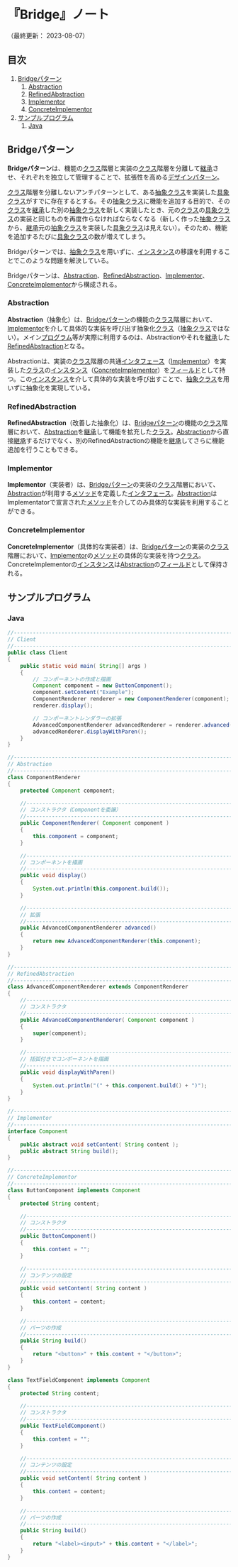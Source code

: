 # 『Bridge』ノート

（最終更新： 2023-08-07）


## 目次

1. [Bridgeパターン](#bridgeパターン)
	1. [Abstraction](#abstraction)
	1. [RefinedAbstraction](#refinedabstraction)
	1. [Implementor](#implementor)
	1. [ConcreteImplementor](#concreteimplementor)
1. [サンプルプログラム](#サンプルプログラム)
	1. [Java](#java)


## Bridgeパターン

**Bridgeパターン**は、機能の[クラス](../../../../programming/_/chapters/object_oriented.md#クラス)階層と実装の[クラス](../../../../programming/_/chapters/object_oriented.md#クラス)階層を分離して[継承](../../../../programming/_/chapters/object_oriented.md#継承)させ、それぞれを独立して管理することで、拡張性を高める[デザインパターン](./design_pattern.md#デザインパターン)。

[クラス](../../../../programming/_/chapters/object_oriented.md#クラス)階層を分離しないアンチパターンとして、ある[抽象クラス](../../../../programming/_/chapters/object_oriented.md#抽象クラス)を実装した[具象クラス](../../../../programming/_/chapters/object_oriented.md#具象クラス)がすでに存在するとする。その[抽象クラス](../../../../programming/_/chapters/object_oriented.md#抽象クラス)に機能を追加する目的で、その[クラス](../../../../programming/_/chapters/object_oriented.md#クラス)を[継承](../../../../programming/_/chapters/object_oriented.md#継承)した別の[抽象クラス](../../../../programming/_/chapters/object_oriented.md#抽象クラス)を新しく実装したとき、元の[クラス](../../../../programming/_/chapters/object_oriented.md#クラス)の[具象クラス](../../../../programming/_/chapters/object_oriented.md#具象クラス)の実装と同じものを再度作らなければならなくなる（新しく作った[抽象クラス](../../../../programming/_/chapters/object_oriented.md#抽象クラス)から、[継承](../../../../programming/_/chapters/object_oriented.md#継承)元の[抽象クラス](../../../../programming/_/chapters/object_oriented.md#抽象クラス)を実装した[具象クラス](../../../../programming/_/chapters/object_oriented.md#具象クラス)は見えない）。そのため、機能を追加するたびに[具象クラス](../../../../programming/_/chapters/object_oriented.md#具象クラス)の数が増えてしまう。

Bridgeパターンでは、[抽象クラス](../../../../programming/_/chapters/object_oriented.md#抽象クラス)を用いずに、[インスタンス](../../../../programming/_/chapters/object_oriented.md#インスタンス)の移譲を利用することでこのような問題を解決している。

Bridgeパターンは、[Abstraction](#abstraction)、[RefinedAbstraction](#refinedabstraction)、[Implementor](#implementor)、[ConcreteImplementor](#concreteimplementor)から構成される。

### Abstraction

**Abstraction**（抽象化）は、[Bridgeパターン](#bridgeパターン)の機能の[クラス](../../../../programming/_/chapters/object_oriented.md#クラス)階層において、[Implementor](#implementor)を介して具体的な実装を呼び出す抽象化[クラス](../../../../programming/_/chapters/object_oriented.md#クラス)（[抽象クラス](../../../../programming/_/chapters/object_oriented.md#抽象クラス)ではない）。メイン[プログラム](../../../../programming/_/chapters/programming.md#プログラム)等が実際に利用するのは、Abstractionやそれを[継承](../../../../programming/_/chapters/object_oriented.md#継承)した[RefinedAbstraction](#refinedabstraction)となる。

Abstractionは、実装の[クラス](../../../../programming/_/chapters/object_oriented.md#クラス)階層の共通[インタフェース](../../../../programming/_/chapters/object_oriented.md#インタフェース)（[Implementor](#implementor)）を実装した[クラス](../../../../programming/_/chapters/object_oriented.md#クラス)の[インスタンス](../../../../programming/_/chapters/object_oriented.md#インスタンス)（[ConcreteImplementor](#concreteimplementor)）を[フィールド](../../../../programming/_/chapters/object_oriented.md#プロパティ)として持つ。この[インスタンス](../../../../programming/_/chapters/object_oriented.md#インスタンス)を介して具体的な実装を呼び出すことで、[抽象クラス](../../../../programming/_/chapters/object_oriented.md#抽象クラス)を用いずに抽象化を実現している。

### RefinedAbstraction

**RefinedAbstraction**（改善した抽象化）は、[Bridgeパターン](#bridgeパターン)の機能の[クラス](../../../../programming/_/chapters/object_oriented.md#クラス)階層において、[Abstraction](#abstraction)を[継承](../../../../programming/_/chapters/object_oriented.md#継承)して機能を拡充した[クラス](../../../../programming/_/chapters/object_oriented.md#クラス)。[Abstraction](#abstraction)から直接[継承](../../../../programming/_/chapters/object_oriented.md#継承)するだけでなく、別のRefinedAbstractionの機能を[継承](../../../../programming/_/chapters/object_oriented.md#継承)してさらに機能追加を行うこともできる。

### Implementor

**Implementor**（実装者）は、[Bridgeパターン](#bridgeパターン)の実装の[クラス](../../../../programming/_/chapters/object_oriented.md#クラス)階層において、[Abstraction](#abstraction)が利用する[メソッド](../../../../programming/_/chapters/object_oriented.md#メソッド)を定義した[インタフェース](../../../../programming/_/chapters/object_oriented.md#インタフェース)。[Abstraction](#abstraction)はImplementatorで宣言された[メソッド](../../../../programming/_/chapters/object_oriented.md#メソッド)を介してのみ具体的な実装を利用することができる。

### ConcreteImplementor

**ConcreteImplementor**（具体的な実装者）は、[Bridgeパターン](#bridgeパターン)の実装の[クラス](../../../../programming/_/chapters/object_oriented.md#クラス)階層において、[Implementor](#implementor)の[メソッド](../../../../programming/_/chapters/object_oriented.md#メソッド)の具体的な実装を持つ[クラス](../../../../programming/_/chapters/object_oriented.md#クラス)。ConcreteImplementorの[インスタンス](../../../../programming/_/chapters/object_oriented.md#インスタンス)は[Abstraction](#abstraction)の[フィールド](../../../../programming/_/chapters/object_oriented.md#フィールド)として保持される。


## サンプルプログラム

### Java

```java
//------------------------------------------------------------------------------
// Client
//------------------------------------------------------------------------------
public class Client
{
    public static void main( String[] args )
    {
        // コンポーネントの作成と描画
        Component component = new ButtonComponent();
        component.setContent("Example");
        ComponentRenderer renderer = new ComponentRenderer(component);
        renderer.display();

        // コンポーネントレンダラーの拡張
        AdvancedComponentRenderer advancedRenderer = renderer.advanced();
        advancedRenderer.displayWithParen();
    }
}

//------------------------------------------------------------------------------
// Abstraction
//------------------------------------------------------------------------------
class ComponentRenderer
{
    protected Component component;

    //--------------------------------------------------------------------------
    // コンストラクタ（Componentを委譲）
    //--------------------------------------------------------------------------
    public ComponentRenderer( Component component )
    {
        this.component = component;
    }

    //--------------------------------------------------------------------------
    // コンポーネントを描画
    //--------------------------------------------------------------------------
    public void display()
    {
        System.out.println(this.component.build());
    }

    //--------------------------------------------------------------------------
    // 拡張
    //--------------------------------------------------------------------------
    public AdvancedComponentRenderer advanced()
    {
        return new AdvancedComponentRenderer(this.component);
    }
}

//------------------------------------------------------------------------------
// RefinedAbstraction
//------------------------------------------------------------------------------
class AdvancedComponentRenderer extends ComponentRenderer
{
    //--------------------------------------------------------------------------
    // コンストラクタ
    //--------------------------------------------------------------------------
    public AdvancedComponentRenderer( Component component )
    {
        super(component);
    }

    //--------------------------------------------------------------------------
    // 括弧付きでコンポーネントを描画
    //--------------------------------------------------------------------------
    public void displayWithParen()
    {
        System.out.println("(" + this.component.build() + ")");
    }
}

//------------------------------------------------------------------------------
// Implementor
//------------------------------------------------------------------------------
interface Component
{
    public abstract void setContent( String content );
    public abstract String build();
}

//------------------------------------------------------------------------------
// ConcreteImplementor
//------------------------------------------------------------------------------
class ButtonComponent implements Component
{
    protected String content;

    //--------------------------------------------------------------------------
    // コンストラクタ
    //--------------------------------------------------------------------------
    public ButtonComponent()
    {
        this.content = "";
    }

    //--------------------------------------------------------------------------
    // コンテンツの設定
    //--------------------------------------------------------------------------
    public void setContent( String content )
    {
        this.content = content;
    }

    //--------------------------------------------------------------------------
    // パーツの作成
    //--------------------------------------------------------------------------
    public String build()
    {
        return "<button>" + this.content + "</button>";
    }
}

class TextFieldComponent implements Component
{
    protected String content;

    //--------------------------------------------------------------------------
    // コンストラクタ
    //--------------------------------------------------------------------------
    public TextFieldComponent()
    {
        this.content = "";
    }

    //--------------------------------------------------------------------------
    // コンテンツの設定
    //--------------------------------------------------------------------------
    public void setContent( String content )
    {
        this.content = content;
    }

    //--------------------------------------------------------------------------
    // パーツの作成
    //--------------------------------------------------------------------------
    public String build()
    {
        return "<label><input>" + this.content + "</label>";
    }
}
```
